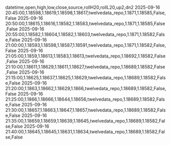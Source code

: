 datetime,open,high,low,close,source,rollH20,rollL20,up2,dn2
2025-09-16 20:45:00,1.18598,1.18619,1.18598,1.18617,twelvedata_repo,1.1871,1.18585,False,False
2025-09-16 20:50:00,1.18615,1.18616,1.18582,1.18583,twelvedata_repo,1.1871,1.18585,False,False
2025-09-16 20:55:00,1.18582,1.18604,1.18582,1.18603,twelvedata_repo,1.1871,1.18582,False,False
2025-09-16 21:00:00,1.18593,1.18598,1.18587,1.18591,twelvedata_repo,1.1871,1.18582,False,False
2025-09-16 21:05:00,1.1859,1.18613,1.18583,1.18613,twelvedata_repo,1.18692,1.18582,False,False
2025-09-16 21:10:00,1.18611,1.18629,1.18611,1.18627,twelvedata_repo,1.18689,1.18582,False,False
2025-09-16 21:15:00,1.18625,1.18637,1.18625,1.18629,twelvedata_repo,1.18689,1.18582,False,False
2025-09-16 21:20:00,1.1863,1.18662,1.18629,1.1866,twelvedata_repo,1.18689,1.18582,False,False
2025-09-16 21:25:00,1.1866,1.18666,1.18644,1.18656,twelvedata_repo,1.18689,1.18582,False,False
2025-09-16 21:30:00,1.18657,1.18663,1.18647,1.18657,twelvedata_repo,1.18689,1.18582,False,False
2025-09-16 21:35:00,1.18659,1.18659,1.18639,1.18645,twelvedata_repo,1.18689,1.18582,False,False
2025-09-16 21:40:00,1.18645,1.18645,1.18631,1.18634,twelvedata_repo,1.18689,1.18582,False,False
